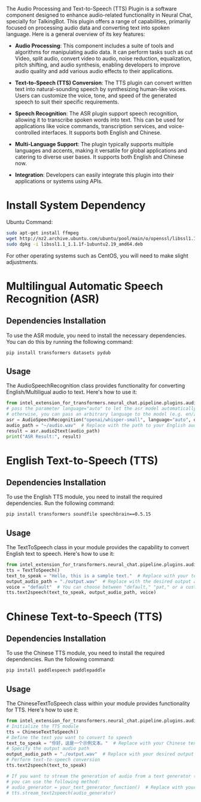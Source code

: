 The Audio Processing and Text-to-Speech (TTS) Plugin is a software component designed to enhance audio-related functionality in Neural Chat, specially for TalkingBot. This plugin offers a range of capabilities, primarily focused on processing audio data and converting text into spoken language. Here is a general overview of its key features:

- **Audio Processing**: This component includes a suite of tools and algorithms for manipulating audio data. It can perform tasks such as cut Video, split audio, convert video to audio, noise reduction, equalization, pitch shifting, and audio synthesis, enabling developers to improve audio quality and add various audio effects to their applications.

- **Text-to-Speech (TTS) Conversion**: The TTS plugin can convert written text into natural-sounding speech by synthesizing human-like voices. Users can customize the voice, tone, and speed of the generated speech to suit their specific requirements.

- **Speech Recognition**: The ASR plugin support speech recognition, allowing it to transcribe spoken words into text. This can be used for applications like voice commands, transcription services, and voice-controlled interfaces. It supports both English and Chinese.

- **Multi-Language Support**: The plugin typically supports multiple languages and accents, making it versatile for global applications and catering to diverse user bases. It supports both English and Chinese now.

- **Integration**: Developers can easily integrate this plugin into their applications or systems using APIs.


# Install System Dependency

Ubuntu Command:
```bash
sudo apt-get install ffmpeg
wget http://nz2.archive.ubuntu.com/ubuntu/pool/main/o/openssl/libssl1.1_1.1.1f-1ubuntu2.19_amd64.deb
sudo dpkg -i libssl1.1_1.1.1f-1ubuntu2.19_amd64.deb
```

For other operating systems such as CentOS, you will need to make slight adjustments.

# Multilingual Automatic Speech Recognition (ASR)

## Dependencies Installation

To use the ASR module, you need to install the necessary dependencies. You can do this by running the following command:

```bash
pip install transformers datasets pydub
```

## Usage

The AudioSpeechRecognition class provides functionality for converting English/Multiligual audio to text. Here's how to use it:

```python
from intel_extension_for_transformers.neural_chat.pipeline.plugins.audio.asr import AudioSpeechRecognition
# pass the parameter language="auto" to let the asr model automatically detect language
# otherwise, you can pass an arbitrary language to the model (e.g. en/zh/de/fr)
asr = AudioSpeechRecognition("openai/whisper-small", language="auto", device=self.device)
audio_path = "~/audio.wav"  # Replace with the path to your English audio file (supports MP3 and WAV)
result = asr.audio2text(audio_path)
print("ASR Result:", result)
```


# English Text-to-Speech (TTS)

## Dependencies Installation

To use the English TTS module, you need to install the required dependencies. Run the following command:

```bash
pip install transformers soundfile speechbrain==0.5.15
```

## Usage

The TextToSpeech class in your module provides the capability to convert English text to speech. Here's how to use it:

```python
from intel_extension_for_transformers.neural_chat.pipeline.plugins.audio.tts import TextToSpeech
tts = TextToSpeech()
text_to_speak = "Hello, this is a sample text."  # Replace with your text
output_audio_path = "./output.wav"  # Replace with the desired output audio path
voice = "default"  # You can choose between "default," "pat," or a custom voice
tts.text2speech(text_to_speak, output_audio_path, voice)
```

# Chinese Text-to-Speech (TTS)

## Dependencies Installation

To use the Chinese TTS module, you need to install the required dependencies. Run the following command:

```bash
pip install paddlespeech paddlepaddle
```

## Usage

The ChineseTextToSpeech class within your module provides functionality for TTS. Here's how to use it:

```python
from intel_extension_for_transformers.neural_chat.pipeline.plugins.audio.tts_chinese import ChineseTextToSpeech
# Initialize the TTS module
tts = ChineseTextToSpeech()
# Define the text you want to convert to speech
text_to_speak = "你好，这是一个示例文本。"  # Replace with your Chinese text
# Specify the output audio path
output_audio_path = "./output.wav"  # Replace with your desired output audio path
# Perform text-to-speech conversion
tts.text2speech(text_to_speak)

# If you want to stream the generation of audio from a text generator (e.g., a language model),
# you can use the following method:
# audio_generator = your_text_generator_function()  # Replace with your text generator
# tts.stream_text2speech(audio_generator)
```
